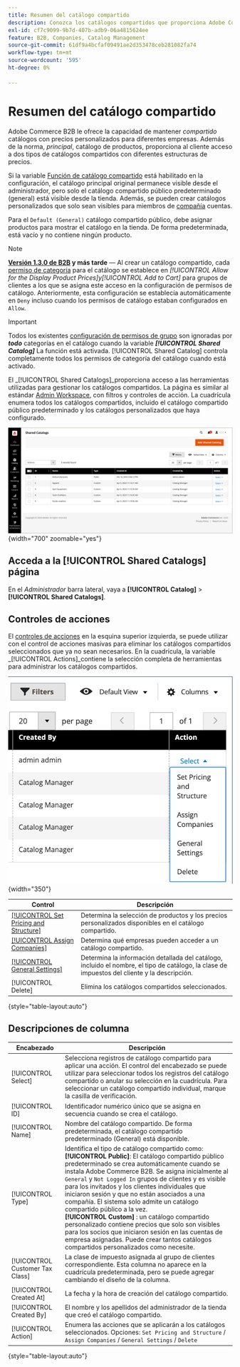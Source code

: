 ```yaml
---
title: Resumen del catálogo compartido
description: Conozca los catálogos compartidos que proporciona Adobe Commerce B2B y cómo puede utilizarlos para mantener catálogos cerrados con precios personalizados para diferentes cuentas de empresa.
exl-id: cf7c9099-9b7d-407b-adb9-06a4815624ee
feature: B2B, Companies, Catalog Management
source-git-commit: 61df9a4bcfaf09491ae2d353478ceb281082fa74
workflow-type: tm+mt
source-wordcount: '595'
ht-degree: 0%

---
```


# Resumen del catálogo compartido

Adobe Commerce B2B le ofrece la capacidad de mantener _compartido_ catálogos con precios personalizados para diferentes empresas. Además de la norma, _principal_, catálogo de productos, proporciona al cliente acceso a dos tipos de catálogos compartidos con diferentes estructuras de precios.

Si la variable [Función de catálogo compartido](enable-basic-features.md) está habilitado en la configuración, el catálogo principal original permanece visible desde el administrador, pero solo el catálogo compartido público predeterminado (general) está visible desde la tienda. Además, se pueden crear catálogos personalizados que solo sean visibles para miembros de [compañía](account-companies.md) cuentas.

Para el `Default (General)` catálogo compartido público, debe asignar productos para mostrar el catálogo en la tienda. De forma predeterminada, está vacío y no contiene ningún producto.

>[!NOTE]
>
>**[Versión 1.3.0 de B2B](release-notes.md#b2b-v130) y más tarde** — Al crear un catálogo compartido, cada [permiso de categoría](../catalog/category-permissions.md) para el catálogo se establece en _[!UICONTROL Allow for the Display Product Prices]_y_[!UICONTROL Add to Cart]_ para grupos de clientes a los que se asigna este acceso en la configuración de permisos de catálogo. Anteriormente, esta configuración se establecía automáticamente en `Deny` incluso cuando los permisos de catálogo estaban configurados en `Allow`.

>[!IMPORTANT]
>
>Todos los existentes [configuración de permisos de grupo](../configuration-reference/catalog/catalog.md#category-permissions) son ignoradas por **_todo_** categorías en el catálogo cuando la variable **_[!UICONTROL Shared Catalog]_** La función está activada. [!UICONTROL Shared Catalog] controla completamente todos los permisos de categoría del catálogo cuando está activado.

El _[!UICONTROL Shared Catalogs]_proporciona acceso a las herramientas utilizadas para gestionar los catálogos compartidos. La página es similar al estándar [Admin Workspace](../getting-started/admin-workspace.md), con filtros y controles de acción. La cuadrícula enumera todos los catálogos compartidos, incluido el catálogo compartido público predeterminado y los catálogos personalizados que haya configurado.

![Catálogos compartidos](./assets/shared-catalogs-grid.png){width="700" zoomable="yes"}

## Acceda a la [!UICONTROL Shared Catalogs] página

En el _Administrador_ barra lateral, vaya a **[!UICONTROL Catalog]** > **[!UICONTROL Shared Catalogs]**.

## Controles de acciones

El [controles de acciones](../getting-started/admin-actions-control.md) en la esquina superior izquierda, se puede utilizar con el control de acciones masivas para eliminar los catálogos compartidos seleccionados que ya no sean necesarios. En la cuadrícula, la variable _[!UICONTROL Actions]_contiene la selección completa de herramientas para administrar los catálogos compartidos.

![Acciones de catálogo compartido](./assets/shared-catalog-grid-action-column-controls.png){width="350"}

| Control | Descripción |
|------|-----------|
| [[!UICONTROL Set Pricing and Structure]](catalog-shared-pricing-structure.md) | Determina la selección de productos y los precios personalizados disponibles en el catálogo compartido. |
| [[!UICONTROL Assign Companies]](catalog-shared-assign-companies.md) | Determina qué empresas pueden acceder a un catálogo compartido. |
| [[!UICONTROL General Settings]](catalog-shared-manage.md) | Determina la información detallada del catálogo, incluido el nombre, el tipo de catálogo, la clase de impuestos del cliente y la descripción. |
| [!UICONTROL Delete] | Elimina los catálogos compartidos seleccionados. |

{style="table-layout:auto"}

## Descripciones de columna

| Encabezado | Descripción |
|--- |--- |
| [!UICONTROL Select] | Selecciona registros de catálogo compartido para aplicar una acción. El control del encabezado se puede utilizar para seleccionar todos los registros del catálogo compartido o anular su selección en la cuadrícula. Para seleccionar un catálogo compartido individual, marque la casilla de verificación. |
| [!UICONTROL ID] | Identificador numérico único que se asigna en secuencia cuando se crea el catálogo. |
| [!UICONTROL Name] | Nombre del catálogo compartido. De forma predeterminada, el catálogo compartido predeterminado (General) está disponible. |
| [!UICONTROL Type] | Identifica el tipo de catálogo compartido como: <br/>**[!UICONTROL Public]**: El catálogo compartido público predeterminado se crea automáticamente cuando se instala Adobe Commerce B2B. Se asigna inicialmente al `General` y `Not Logged In` grupos de clientes y es visible para los invitados y los clientes individuales que iniciaron sesión y que no están asociados a una compañía. El sistema solo admite un catálogo compartido público a la vez.<br/>**[!UICONTROL Custom]** : un catálogo compartido personalizado contiene precios que solo son visibles para los socios que iniciaron sesión en las cuentas de empresa asignadas. Puede crear tantos catálogos compartidos personalizados como necesite. |
| [!UICONTROL Customer Tax Class] | La clase de impuesto asignada al grupo de clientes correspondiente. Esta columna no aparece en la cuadrícula predeterminada, pero se puede agregar cambiando el diseño de la columna. |
| [!UICONTROL Created At] | La fecha y la hora de creación del catálogo compartido. |
| [!UICONTROL Created By] | El nombre y los apellidos del administrador de la tienda que creó el catálogo compartido. |
| [!UICONTROL Action] | Enumera las acciones que se aplicarán a los catálogos seleccionados. Opciones: `Set Pricing and Structure` / `Assign Companies` / `General Settings` / `Delete` |

{style="table-layout:auto"}
